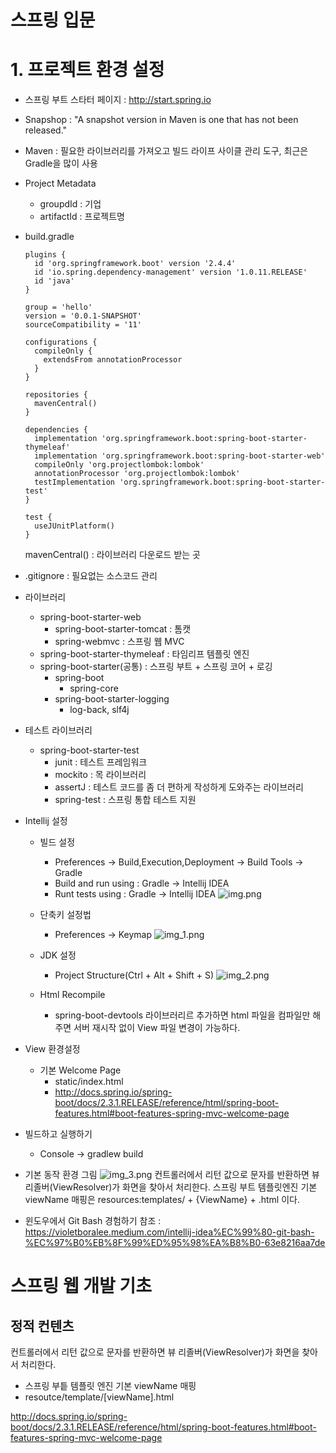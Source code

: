 # 스프링 입문

# 1. 프로젝트 환경 설정

* 스프링 부트 스타터 페이지 : http://start.spring.io

* Snapshop : "A snapshot version in Maven is one that has not been released."
  
* Maven : 필요한 라이브러리를 가져오고 빌드 라이프 사이클 관리 도구, 최근은 Gradle을 많이 사용

* Project Metadata
  * groupdId : 기업
  * artifactId : 프로젝트명
 
* build.gradle
  ```text
  plugins {
    id 'org.springframework.boot' version '2.4.4'
    id 'io.spring.dependency-management' version '1.0.11.RELEASE'
    id 'java'
  }
  
  group = 'hello'
  version = '0.0.1-SNAPSHOT'
  sourceCompatibility = '11'
  
  configurations {
    compileOnly {
      extendsFrom annotationProcessor
    }
  }
  
  repositories {
    mavenCentral()
  }
  
  dependencies {
    implementation 'org.springframework.boot:spring-boot-starter-thymeleaf'
    implementation 'org.springframework.boot:spring-boot-starter-web'
    compileOnly 'org.projectlombok:lombok'
    annotationProcessor 'org.projectlombok:lombok'
    testImplementation 'org.springframework.boot:spring-boot-starter-test'
  }
  
  test {
    useJUnitPlatform()
  }
  ```
  mavenCentral() : 라이브러리 다운로드 받는 곳
  
* .gitignore : 필요없는 소스코드 관리

* 라이브러리
  * spring-boot-starter-web
    * spring-boot-starter-tomcat : 톰캣
    * spring-webmvc : 스프링 웹 MVC
  * spring-boot-starter-thymeleaf : 타임리프 템플릿 엔진
  * spring-boot-starter(공통) : 스프링 부트 + 스프링 코어 + 로깅
    * spring-boot
      * spring-core
    * spring-boot-starter-logging
      * log-back, slf4j

* 테스트 라이브러리
  * spring-boot-starter-test
    * junit : 테스트 프레임워크
    * mockito : 목 라이브러리
    * assertJ : 테스트 코드를 좀 더 편하게 작성하게 도와주는 라이브러리
    * spring-test : 스프링 통합 테스트 지원

* Intellij 설정
  * 빌드 설정
    * Preferences -> Build,Execution,Deployment -> Build Tools -> Gradle
    * Build and run using : Gradle -> Intellij IDEA 
    * Runt tests using : Gradle -> Intellij IDEA
    ![img.png](img.png)
   
  * 단축키 설정법
    * Preferences -> Keymap
    ![img_1.png](img_1.png) 

  * JDK 설정
    * Project Structure(Ctrl + Alt + Shift + S)
    ![img_2.png](img_2.png)

  * Html Recompile
    * spring-boot-devtools 라이브러리르 추가하면 html 파일을 컴파일만 해주면 서버 재시작 없이 View 파일 변경이 가능하다. 
  
* View 환경설정
  * 기본 Welcome Page
    * static/index.html
    * http://docs.spring.io/spring-boot/docs/2.3.1.RELEASE/reference/html/spring-boot-features.html#boot-features-spring-mvc-welcome-page

* 빌드하고 실행하기
  * Console -> gradlew build 

* 기본 동작 환경 그림 
  ![img_3.png](img_3.png)
  컨트롤러에서 리턴 값으로 문자를 반환하면 뷰리졸버(ViewResolver)가 화면을 찾아서 처리한다. 스프링 부트 템플릿엔진 기본 viewName 매핑은 resources:templates/ + {ViewName} + .html 이다.

* 윈도우에서 Git Bash 경험하기
  참조 : https://violetboralee.medium.com/intellij-idea%EC%99%80-git-bash-%EC%97%B0%EB%8F%99%ED%95%98%EA%B8%B0-63e8216aa7de
  

# 스프링 웹 개발 기초

## 정적 컨텐츠

컨트롤러에서 리턴 값으로 문자를 반환하면 뷰 리졸버(ViewResolver)가 화면을 찾아서 처리한다.

* 스프링 부틑 템플릿 엔진 기본 viewName 매핑
* resoutce/template/[viewName].html



http://docs.spring.io/spring-boot/docs/2.3.1.RELEASE/reference/html/spring-boot-features.html#boot-features-spring-mvc-welcome-page


   






  

  
   
  
 